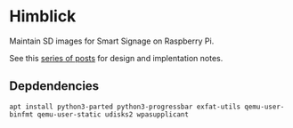 # Himblick

Maintain SD images for Smart Signage on Raspberry Pi.

See this [series of posts](https://www.enricozini.org/blog/2019/himblick/) for design and implentation notes.

## Depdendencies

```
apt install python3-parted python3-progressbar exfat-utils qemu-user-binfmt qemu-user-static udisks2 wpasupplicant
```
